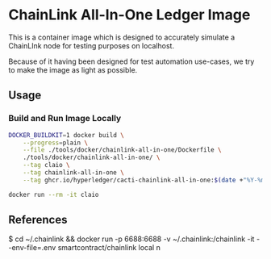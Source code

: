 # ChainLink All-In-One Ledger Image

This is a container image which is designed to accurately simulate a ChainLInk node for testing purposes on localhost.

Because of it having been designed for test automation use-cases, we try
to make the image as light as possible.

## Usage

### Build and Run Image Locally

```sh
DOCKER_BUILDKIT=1 docker build \
    --progress=plain \
    --file ./tools/docker/chainlink-all-in-one/Dockerfile \
    ./tools/docker/chainlink-all-in-one/ \
    --tag claio \
    --tag chainlink-all-in-one \
    --tag ghcr.io/hyperledger/cacti-chainlink-all-in-one:$(date +"%Y-%m-%dT%H-%M-%S" --utc)-dev-$(git rev-parse --short HEAD)
```

```sh
docker run --rm -it claio
```


## References

$ cd ~/.chainlink && docker run -p 6688:6688 -v ~/.chainlink:/chainlink -it --env-file=.env smartcontract/chainlink local n